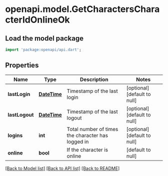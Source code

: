 # openapi.model.GetCharactersCharacterIdOnlineOk

## Load the model package
```dart
import 'package:openapi/api.dart';
```

## Properties
Name | Type | Description | Notes
------------ | ------------- | ------------- | -------------
**lastLogin** | [**DateTime**](DateTime.md) | Timestamp of the last login | [optional] [default to null]
**lastLogout** | [**DateTime**](DateTime.md) | Timestamp of the last logout | [optional] [default to null]
**logins** | **int** | Total number of times the character has logged in | [optional] [default to null]
**online** | **bool** | If the character is online | [default to null]

[[Back to Model list]](../README.md#documentation-for-models) [[Back to API list]](../README.md#documentation-for-api-endpoints) [[Back to README]](../README.md)


